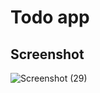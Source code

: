 # Todo app

## Screenshot

![Screenshot (29)](https://github.com/tttooii/todo-app-redux/assets/19700222/f17ede72-2351-42cd-af75-ef8a826da49f)
